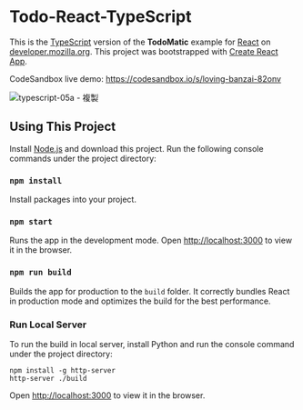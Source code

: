 # Todo-React-TypeScript

This is the [TypeScript](https://www.typescriptlang.org/) version of the **TodoMatic** example for [React](https://reactjs.org/) on [developer.mozilla.org](https://developer.mozilla.org/en-US/docs/Learn/Tools_and_testing/Client-side_JavaScript_frameworks/React_getting_started). This project was bootstrapped with [Create React App](https://github.com/facebook/create-react-app).

CodeSandbox live demo: https://codesandbox.io/s/loving-banzai-82onv

![typescript-05a - 複製](https://user-images.githubusercontent.com/44191076/142338371-3e10b3c5-d68d-41b8-836a-0b15471e2fa7.png)

## Using This Project

Install [Node.js](https://nodejs.org/en/download/) and download this project. Run the following console commands under the project directory:

### `npm install`

Install packages into your project.

### `npm start`

Runs the app in the development mode. Open [http://localhost:3000](http://localhost:3000) to view it in the browser.

### `npm run build`

Builds the app for production to the `build` folder. It correctly bundles React in production mode and optimizes the build for the best performance.

### Run Local Server

To run the build in local server, install Python and run the console command under the project directory:

```
npm install -g http-server
http-server ./build
```

Open [http://localhost:3000](http://localhost:3000) to view it in the browser.
